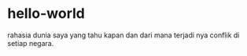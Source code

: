 # hello-world

rahasia dunia saya yang tahu kapan dan dari mana terjadi nya conflik di setiap negara.
